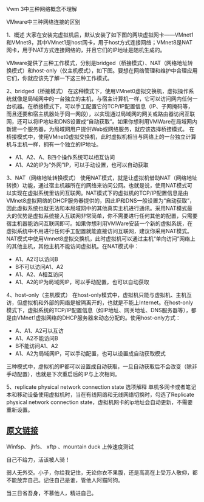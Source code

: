 Vwm 3中三种网络概念不理解

VMware中三种网络连接的区别

1、概述
大家在安装完虚拟机后，默认安装了如下图的两块虚拟网卡——VMnet1和VMnet8，其中VMnet1是host网卡，用于host方式连接网络；VMnet8是NAT网卡，用于NAT方式连接网络的，并且它们的IP地址是随机生成的。

VMware提供了三种工作模式，分别是bridged（桥接模式）、NAT（网络地址转换模式）和host-only（仅主机模式），如下图。要想在网络管理和维护中合理应用它们，你就应该先了解一下这三种工作模式。

2、bridged（桥接模式）
在这种模式下，使用VMnet0虚拟交换机，虚拟操作系统就像是局域网中的一台独立的主机，与宿主计算机一样，它可以访问网内任何一台机器。在桥接模式下，可以手工配置它的TCP/IP配置信息（IP、子网掩码等，而且还要和宿主机器处于同一网段），以实现通过局域网的网关或路由器访问互联网，还可以将IP地址和DNS设置成“自动获取”。如果你想利用VMWare在局域网内新建一个服务器，为局域网用户提供Web或网络服务，就应该选择桥接模式。
在桥接模式中，使用VMnet0虚拟交换机，此时虚拟机相当与网络上的一台独立计算机与主机一样，拥有一个独立的IP地址。

  * A1、A2、A、B四个操作系统可以相互访问
  * A1、A2的IP为“外网”IP，可以手动设置，也可以自动获取

3、NAT（网络地址转换模式）
使用NAT模式，就是让虚拟机借助NAT（网络地址转换）功能，通过宿主机器所在的网络来访问公网。也就是说，使用NAT模式可以实现在虚拟系统里访问互联网。NAT模式下的虚拟机的TCP/IP配置信息是由VMnet8虚拟网络的DHCP服务器提供的，因此IP和DNS一般设置为“自动获取”，因此虚拟系统也就无法和本局域网中的其他真实主机进行通讯。采用NAT模式最大的优势是虚拟系统接入互联网非常简单，你不需要进行任何其他的配置，只需要宿主机器能访问互联网即可。如果你想利用VMWare安装一个新的虚拟系统，在虚拟系统中不用进行任何手工配置就能直接访问互联网，建议你采用NAT模式。
NAT模式中使用Vmnet8虚拟交换机，此时虚拟机可以通过主机“单向访问”网络上的其他主机，其他主机不能访问虚拟机。在NAT模式中：

  * A1、A2可以访问B
  * B不可以访问A1、A2
  * A1、A2、A相互访问
  * A1、A2的IP为局域网IP，可以手动配置，也可以自动获取

4、host-only（主机模式）
在host-only模式中，虚拟机只能与虚拟机、主机互访，但虚拟机和外部的网络是被隔离开的，也就是不能上Internet。在host-only模式下，虚拟系统的TCP/IP配置信息（如IP地址、网关地址、DNS服务器等），都是由VMnet1虚拟网络的DHCP服务器来动态分配的。使用host-only方式：

  * A、A1、A2可以互访
  * A1、A2不能访问B
  * B不能访问A1、A2
  * A1、A2为局域网IP，可以手动配置，也可以设置成自动获取模式

三种模式中，虚拟机的IP都可以设置成自动获取，一旦自动获取后不会改变（除非手动配置），也就是下次重启后的IP与上次相同。

5、replicate physical network connection state 选项解释
单机多网卡或者笔记本和移动设备使用虚拟机时，当在有线网络和无线网络切换时，勾选了Replicate physical network connection state，虚拟机网卡的ip地址会自动更新，不需要重新设置。

[原文链接](http://note.youdao.com/noteshare?id=056e708742a3158abe7d505838404328&sub=8730F1E9060B43B4A70BC3CDE709BDD1)
---

Winfsp、 jhfs、 xftp 、mountain duck 上传速度测试

自己不给力，活该被人骑！

弱人无外交。小子，你给我记住，无论你衣不果腹，还是高高在上受万人敬仰，都不能放弃自己。记住自己是谁，管他人阿猫阿狗。

当三日省吾身，不慕他人，精进自己。


